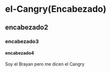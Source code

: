 # el-Cangry(Encabezado)
## encabezado2
### encabezado3
#### encabezado4
<cita-comentario>
Soy el Brayan pero me dicen el Cangry
